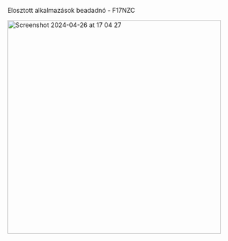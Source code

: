 Elosztott alkalmazások beadadnó - F17NZC

<img width="479" alt="Screenshot 2024-04-26 at 17 04 27" src="https://github.com/Ericace03/csigaverseny/assets/113349893/4c02296c-da15-4080-878e-04f0f239d601">
